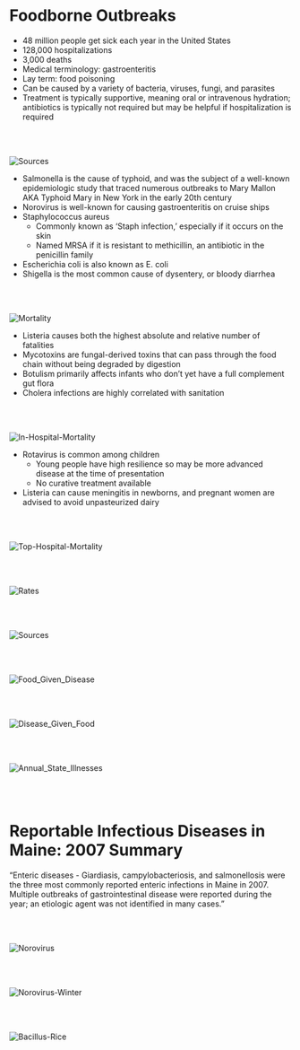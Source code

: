 # Foodborne Outbreaks
- 48 million people get sick each year in the United States
- 128,000 hospitalizations
- 3,000 deaths
- Medical terminology: gastroenteritis
- Lay term: food poisoning
- Can be caused by a variety of bacteria, viruses, fungi, and parasites
- Treatment is typically supportive, meaning oral or intravenous hydration; antibiotics is typically not required but may be helpful if hospitalization is required

<br />
<br />

![Sources](https://github.com/heathcliffs34/capstone_1/blob/master/figures/present/etiologies.png)
- Salmonella is the cause of typhoid, and was the subject of a well-known epidemiologic study that traced numerous outbreaks to Mary Mallon AKA Typhoid Mary in New York in the early 20th century
- Norovirus is well-known for causing gastroenteritis on cruise ships
- Staphylococcus aureus
    - Commonly known as ‘Staph infection,’ especially if it occurs on the skin
    - Named MRSA if it is resistant to methicillin, an antibiotic in the penicillin family
- Escherichia coli is also known as E. coli
- Shigella is the most common cause of dysentery, or bloody diarrhea

<br />
<br />

![Mortality](https://github.com/heathcliffs34/capstone_1/blob/master/figures/present/mortality_and_rate.png)
- Listeria causes both the highest absolute and relative number of fatalities
- Mycotoxins are fungal-derived toxins that can pass through the food chain without being degraded by digestion
- Botulism primarily affects infants who don’t yet have a full complement gut flora
- Cholera infections are highly correlated with sanitation

<br />
<br />

![In-Hospital-Mortality](https://github.com/heathcliffs34/capstone_1/blob/master/figures/present/mortality_per_hospitalization.png)
- Rotavirus is common among children
    - Young people have high resilience so may be more advanced disease at the time of presentation
    - No curative treatment available
- Listeria can cause meningitis in newborns, and pregnant women are advised to avoid unpasteurized dairy

<br />
<br />

![Top-Hospital-Mortality](https://github.com/heathcliffs34/capstone_1/blob/master/figures/present/top_hospitalizations_fatality_rates.png)

<br />
<br />

![Rates](https://github.com/heathcliffs34/capstone_1/blob/master/figures/present/top_rates.png)

<br />
<br />

![Sources](https://github.com/heathcliffs34/capstone_1/blob/master/figures/present/sources.png)

<br />
<br />

![Food_Given_Disease](https://github.com/heathcliffs34/capstone_1/blob/master/figures/present/food_given_disease.png)

<br />
<br />

![Disease_Given_Food](https://github.com/heathcliffs34/capstone_1/blob/master/figures/present/disease_given_food.png)

<br />
<br />

![Annual_State_Illnesses](https://github.com/heathcliffs34/capstone_1/blob/master/figures/present/annual_states.png)

<br />
<br />

# Reportable Infectious Diseases in Maine: 2007 Summary

“Enteric diseases - Giardiasis, campylobacteriosis, and salmonellosis were the three most commonly reported enteric infections in Maine in 2007. Multiple outbreaks of gastrointestinal disease were reported during the year; an etiologic agent was not identified in many cases.”

<br />
<br />

![Norovirus](https://github.com/heathcliffs34/capstone_1/blob/master/norovirus.png)

<br />
<br />

![Norovirus-Winter](https://github.com/heathcliffs34/capstone_1/blob/master/figures/present/norovirus_winter.png)

<br />
<br />

![Bacillus-Rice](https://github.com/heathcliffs34/capstone_1/blob/master/figures/present/bacillus_rice.png)

